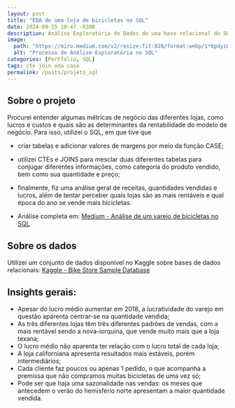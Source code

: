 ```yaml
---
layout: post
title: "EDA de uma loja de bicicletas no SQL"
date: 2024-09-15 10:47 -0300
description: Análise Exploratória de Dados de uma base relacional do SQL com ênfase em perceber as métricas de negócio.
image:
  path: "https://miro.medium.com/v2/resize:fit:828/format:webp/1*6pdyiUh09Wbo0ZhA7VoC5Q.png"
  alt: "Processo de Análise Exploratória no SQL"
categories: [Portfolio, SQL]
tags: cte join eda case
permalink: /posts/projeto_sql
---
```


<h2> Sobre o projeto </h2>

Procurei entender algumas métricas de negócio das diferentes lojas, como lucros e custos e quais são as determinantes da rentabilidade do modelo de negócio. Para isso, utilizei o SQL, em que tive que

- criar tabelas e adicionar valores de margens por meio da função CASE;

- utilizei CTEs e JOINS para mesclar duas diferentes tabelas para conjugar diferentes informações, como categoria do produto vendido, bem como sua quantidade e preço;

- finalmente, fiz uma análise geral de receitas, quantidades vendidas e lucros, além de tentar perceber quais lojas são as mais rentáveis e qual época do ano se vende mais bicicletas.

- Análise completa em: [Medium - Análise de um varejo de bicicletas no SQL](https://medium.com/@eduardoguarienti/an%C3%A1lise-de-um-varejo-de-bicicletas-no-sql-75885c4de940)

<h2> Sobre os dados </h2>

Utilizei um conjunto de dados disponível no Kaggle sobre bases de dados relacionais: [Kaggle - Bike Store Sample Database](https://www.kaggle.com/datasets/dillonmyrick/bike-store-sample-database)

<h2> Insights gerais: </h2>

- Apesar do lucro médio aumentar em 2018, a lucratividade do varejo em questão aparenta centrar-se na quantidade vendida;
- As três diferentes lojas têm três diferentes padrões de vendas, com a mais rentável sendo a nova-iorquina, que vende muito mais que a loja texana;
- O lucro médio não aparenta ter relação com o lucro total de cada loja;
- A loja californiana apresenta resultados mais estáveis, porém intermediários;
- Cada cliente faz poucos ou apenas 1 pedido, o que acompanha a premissa que não compramos muitas bicicletas de uma vez só;
- Pode ser que haja uma sazonalidade nas vendas: os meses que antecedem o verão do hemisfério norte apresentam a maior quantidade vendida.


